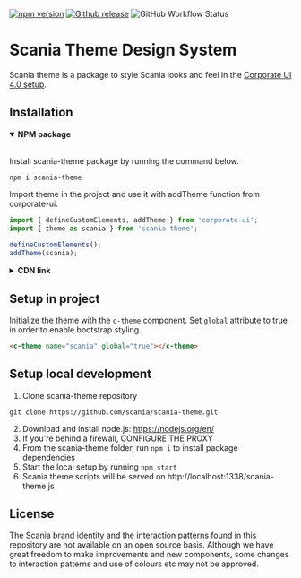 [![npm version](http://img.shields.io/npm/v/scania-theme.svg?style=flat&color=1081C2)](https://npmjs.org/package/scania-theme)
[![Github release](https://img.shields.io/github/v/tag/scania/scania-theme.svg?label=release&color=1081C2)](https://github.com/scania/scania-theme/releases)
![GitHub Workflow Status](https://img.shields.io/github/workflow/status/scania/scania-theme/Node%20CI)

# Scania Theme Design System

Scania theme is a package to style Scania looks and feel in the [Corporate UI 4.0 setup](https://github.com/scania/corporate-ui/).

## Installation

<details open>
 <summary><strong>NPM package</strong></summary>
<br/>
 
Install scania-theme package by running the command below.
 
```shell
npm i scania-theme
```

Import theme in the project and use it with addTheme function from corporate-ui.

```js
import { defineCustomElements, addTheme } from 'corporate-ui'; 
import { theme as scania } from 'scania-theme'; 
 
defineCustomElements(); 
addTheme(scania);
```

</details>

<details>
<summary><strong>CDN link</strong></summary>
<br/>
 
Add link to the script by adding the following to the head element. Make sure to include scania-theme script BEFORE the corporate-ui script.
 
```html
<script src="https://static.scania.com/build/global/themes/scania/1.x/scania-theme.js"></script>
<script src="https://static.scania.com/build/global/4.x/corporate-ui.js"></script>
```

Replace `x` with [available releases](https://www.npmjs.com/package/scania-theme).

</details>

## Setup in project

Initialize the theme with the `c-theme` component. Set `global` attribute to true in order to enable bootstrap styling.

```html
<c-theme name="scania" global="true"></c-theme>
```

## Setup local development

1. Clone scania-theme repository

```shell
git clone https://github.com/scania/scania-theme.git
```

2. Download and install node.js: https://nodejs.org/en/
3. If you're behind a firewall, CONFIGURE THE PROXY
4. From the scania-theme folder, run `npm i` to install package dependencies
5. Start the local setup by running `npm start`
6. Scania theme scripts will be served on http://localhost:1338/scania-theme.js

## License

The Scania brand identity and the interaction patterns found in this repository are not available on an open source basis. Although we have great freedom to make improvements and new components, some changes to interaction patterns and use of colours etc may not be approved.
